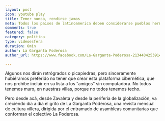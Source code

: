 ```yaml
---
layout: post
icon: youtube play
title: Temer nunca, rendirse jamas
meta: Todos los paises de latinoamerica deben considerarse pueblos hermanos.
comments: true
featured: false
category: politica
type: videoesfera
duration: 6min
author: La Garganta Poderosa
author_url: https://www.facebook.com/La-Garganta-Poderosa-213440425391495/

---
```


<p>Algunos nos dirán retrógrados o picapiedras, pero sinceramente hubiéramos preferido no tener que crear esta plataforma cibernética, que nos prohibe incluir en su lista a los “amigos” sin computadora. No todos tenemos muro, en nuestras villas, porque no todos tenemos techo.</p>

<p>Pero desde acá, desde Zavaleta y desde la periferia de la globalización, va creciendo día a día el grito de La Garganta Poderosa, una revista mensual de cultura villera, dirigida por el entramado de asambleas comunitarias que conforman el colectivo La Poderosa. </p>